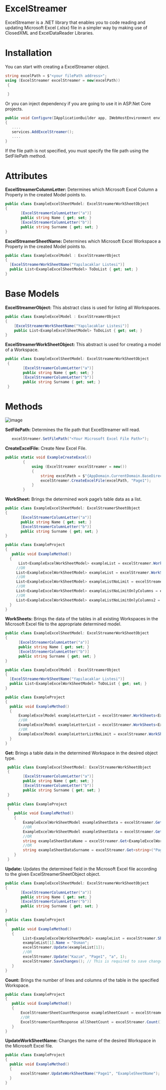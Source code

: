# ExcelStreamer
ExcelStreamer is a .NET library that enables you to code reading and updating Microsoft Excel (.xlsx) file in a simpler way by making use of ClosedXML and ExcelDataReader Libraries.

# Installation
You can start with creating a ExcelStreamer object. 

```csharp
string excelPath = $"<your filePath address>";
using (ExcelStreamer excelStreamer = new(excelPath))
 {
    
 }
```

Or you can inject dependency if you are going to use it in ASP.Net Core projects. 

```csharp
public void Configure(IApplicationBuilder app, IWebHostEnvironment env)
{
   ....
   services.AddExcelStreamer();
   ....
}
```

If the file path is not specified, you must specify the file path using the SetFilePath method. 

# Attributes
**ExcelStreamerColumnLetter:** Determines which Microsoft Excel Column a Property in the created Model points to. 
 ```csharp
public class ExampleExcelSheetModel: ExcelStreamerWorkSheetObject
 {
        [ExcelStreamerColumnLetter("a")]
        public string Name { get; set; }
        [ExcelStreamerColumnLetter("b")]
        public string Surname { get; set; }
 }
 ```
 
 **ExcelStreamerSheetName:** Determines which Microsoft Excel Workspace a Property in the created Model points to. 
  ```csharp
 public class ExampleExcelModel : ExcelStreamerObject
 {
    [ExcelStreamerWorkSheetName("Yapılacaklar Listesi")]
    public List<ExampleExcelSheetModel> ToDoList { get; set; }
 }
 ```

# Base Models
**ExcelStreamerObject:** This abstract class is used for listing all Workspaces. 

```csharp
public class ExampleExcelModel : ExcelStreamerObject
{
    [ExcelStreamerWorkSheetName("Yapılacaklar Listesi")]
    public List<ExampleExcelSheetModel> ToDoList { get; set; }
}
```

**ExcelStreamerWorkSheetObject:** This abstract is used for creating a model of a Workspace. 

```csharp
public class ExampleExcelSheetModel: ExcelStreamerWorkSheetObject
 {
        [ExcelStreamerColumnLetter("a")]
        public string Name { get; set; }
        [ExcelStreamerColumnLetter("b")]
        public string Surname { get; set; }
 }
```
 

# Methods
![image](https://user-images.githubusercontent.com/33206545/162427262-197f2fbe-6aef-491e-9c2c-812a71b41979.png)

**SetFilePath:** Determines the file path that ExcelStreamer will read. 

```csharp
   excelStreamer.SetFilePath("<Your Microsoft Excel File Path>");
```
**CreateExcelFile:** Create New Excel File.
```csharp
public static void ExampleCreateExcel()
        {
            using (ExcelStreamer excelStreamer = new())
            {
                string excelPath = $"{AppDomain.CurrentDomain.BaseDirectory}CreatedExampleExcel.xlsx";
                excelStreamer.CreateExcelFile(excelPath, "Page1");
            }
        }
 ```

**WorkSheet:**  Brings the determined work page’s table data as a list.
 
 ```csharp
public class ExampleExcelSheetModel: ExcelStreamerSheetObject
 {
        [ExcelStreamerColumnLetter("a")]
        public string Name { get; set; }
        [ExcelStreamerColumnLetter("b")]
        public string Surname { get; set; }
 }
 
 public class ExampleProject 
 {
    public void ExampleMethod()
   {
       List<ExampleExcelWorkSheetModel> exampleList = excelStreamer.WorkSheet<ExampleExcelWorkSheetModel>("Page1", 1, 5, nameof(ExampleExcelWorkSheetModel.Name),      nameof(ExampleExcelWorkSheetModel.Surname));
      //OR
      List<ExampleExcelWorkSheetModel> exampleList = excelStreamer.WorkSheet<ExampleExcelWorkSheetModel>("Page1", 1, 5, "a", "b");
      //OR
      List<ExampleExcelWorkSheetModel> exampleListNoLimit = excelStreamer.WorkSheet<ExampleExcelWorkSheetModel>("Page1");
      //OR
      List<ExampleExcelWorkSheetModel> exampleListNoLimitOnlyColumns = excelStreamer.WorkSheet<ExampleExcelWorkSheetModel>("Page1","a","b");
      //OR
      List<ExampleExcelWorkSheetModel> exampleListNoLimitOnlyColumns2 = excelStreamer.WorkSheet<ExampleExcelWorkSheetModel>("Page1", nameof(ExampleExcelWorkSheetModel.Name));
   }
 }
 ```
 
 **WorkSheets:** Brings the data of the tables in all existing Workspaces in the Microsoft Excel file to the appropriate determined model.
 
  ```csharp
 public class ExampleExcelSheetModel: ExcelStreamerWorkSheetObject
 {
        [ExcelStreamerColumnLetter("a")]
        public string Name { get; set; }
        [ExcelStreamerColumnLetter("b")]
        public string Surname { get; set; }
 }
 
 public class ExampleExcelModel : ExcelStreamerObject
 {
    [ExcelStreamerWorkSheetName("Yapılacaklar Listesi")]
    public List<ExampleExcelWorkSheetModel> ToDoList { get; set; }
 }
 
 public class ExampleProject 
 {
    public void ExampleMethod()
    {
        ExampleExcelModel exampleLetterList = excelStreamer.WorkSheets<ExampleExcelModel>(1, 5, "a", "b");
        //OR
        ExampleExcelModel exampleLetterList = excelStreamer.WorkSheets<ExampleExcelModel>(1, 5, nameof(ExampleExcelWorkSheetModel.Name), nameof(ExampleExcelWorkSheetModel.Surname));
        //OR
        ExampleExcelModel exampleLetterListNoLimit = excelStreamer.WorkSheets<ExampleExcelModel>();
    }
 }
  ```
 
**Get:** Brings a table data in the determined Workspace in the desired object type.  
```csharp
 public class ExampleExcelSheetModel: ExcelStreamerWorkSheetObject
 {
        [ExcelStreamerColumnLetter("a")]
        public string Name { get; set; }
        [ExcelStreamerColumnLetter("b")]
        public string Surname { get; set; }
 }
 
 public class ExampleProject 
 {
    public void ExampleMethod()
    {
        ExampleExcelWorkSheetModel exampleSheetData = excelStreamer.Get<ExampleExcelWorkSheetModel>("Page1", 1, nameof(ExampleExcelWorkSheetModel.Name));
        //OR
        ExampleExcelWorkSheetModel exampleSheetData = excelStreamer.Get<ExampleExcelWorkSheetModel>("Page1", 1, "a","b");
        //OR
        string exampleSheetDataName = excelStreamer.Get<ExampleExcelWorkSheetModel, string>("Page1", nameof(ExampleExcelWorkSheetModel.Name), 1);
        //OR
        string exampleSheetDataSurname = excelStreamer.Get<string>("Page1", "b", 1);
    }
 }
 ```
 
**Update:** Updates the determined field in the Microsoft Excel file according to the given ExcelStreamerSheetObject object. 
 
 ```csharp
 public class ExampleExcelSheetModel: ExcelStreamerWorkSheetObject
 {
        [ExcelStreamerColumnLetter("a")]
        public string Name { get; set; }
        [ExcelStreamerColumnLetter("b")]
        public string Surname { get; set; }
 }
 
 public class ExampleProject 
 {
    public void ExampleMethod()
    {
         List<ExampleExcelWorkSheetModel> exampleList = excelStreamer.Sheet<ExampleExcelWorkSheetModel>("Page1", 1, 5, nameof(ExampleExcelWorkSheetModel.Name), nameof(ExampleExcelWorkSheetModel.Surname));
         exampleList[1].Name = "Osman";
         excelStreamer.Update(exampleList[1]);
         //OR
         excelStreamer.Update("Kazım", "Page1", "a", 1);
         excelStreamer.SaveChanges(); // This is required to save changes.
    }
 }
 ```
 
**Count:** Brings the number of lines and columns of the table in the specified Workspace. 
 
 ```csharp
 public class ExampleProject 
 {
    public void ExampleMethod()
    {
        ExcelStreamerSheetCountResponse exampleSheetCount = excelStreamer.Count("Page1");
        //OR
        ExcelStreamerCountResponse allSheetCount = excelStreamer.Count();
    }
 }
```
 
 **UpdateWorkSheetName:** Changes the name of the desired Workspace in the Microsoft Excel file. 
 
  ```csharp
 public class ExampleProject 
 {
    public void ExampleMethod()
    {
         excelStreamer.UpdateWorkSheetName("Page1", "ExampleSheetName");
    }
 }
```
 
